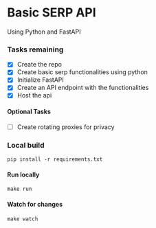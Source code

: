 # Basic SERP API

Using Python and FastAPI

### Tasks remaining

- [x] Create the repo
- [x] Create basic serp functionalities using python
- [x] Initialize FastAPI
- [x] Create an API endpoint with the functionalities
- [x] Host the api

#### Optional Tasks

- [ ] Create rotating proxies for privacy

### Local build

`pip install -r requirements.txt`

#### Run locally

`make run`

#### Watch for changes

`make watch`
